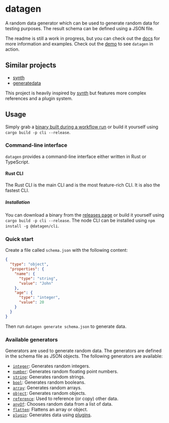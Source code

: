 # datagen

A random data generator which can be used to generate random data for testing purposes.
The result schema can be defined using a JSON file.

The readme is still a work in progress, but you can check out
the [docs](https://markusjx.github.io/datagen/) for more information and examples.
Check out the [demo](https://markusjx.github.io/datagen/demo/) to see `datagen` in action.

## Similar projects

- [synth](https://github.com/shuttle-hq/synth)
- [generatedata](https://github.com/benkeen/generatedata)

This project is heavily inspired by [synth](https://github.com/shuttle-hq/synth)
but features more complex references and a plugin system.

## Usage

Simply grab a [binary built during a workflow run](https://github.com/MarkusJx/datagen/actions/workflows/build.yml?query=branch%3Amain)
or build it yourself using `cargo build -p cli --release`.

### Command-line interface

`datagen` provides a command-line interface either written in Rust or TypeScript.

#### Rust CLI

The Rust CLI is the main CLI and is the most feature-rich CLI. It is also the fastest CLI.

##### Installation

You can download a binary from the [releases page](https://github.com/MarkusJx/datagen/releases)
or build it yourself using `cargo build -p cli --release`.
The node CLI can be installed using `npm install -g @datagen/cli`.

### Quick start

Create a file called `schema.json` with the following content:

```json
{
  "type": "object",
  "properties": {
    "name": {
      "type": "string",
      "value": "John"
    },
    "age": {
      "type": "integer",
      "value": 20
    }
  }
}
```

Then run `datagen generate schema.json` to generate data.

### Available generators

Generators are used to generate random data. The generators are defined in the
schema file as JSON objects. The following generators are available:

- [`integer`](https://markusjx.github.io/datagen/docs/generators/integer/): Generates random integers.
- [`number`](https://markusjx.github.io/datagen/docs/generators/number/): Generates random floating point numbers.
- [`string`](https://markusjx.github.io/datagen/docs/generators/string/): Generates random strings.
- [`bool`](https://markusjx.github.io/datagen/docs/generators/bool/): Generates random booleans.
- [`array`](https://markusjx.github.io/datagen/docs/generators/array/): Generates random arrays.
- [`object`](https://markusjx.github.io/datagen/docs/generators/object/): Generates random objects.
- [`reference`](https://markusjx.github.io/datagen/docs/generators/reference/): Used to reference (or copy) other data.
- [`anyOf`](https://markusjx.github.io/datagen/docs/generators/anyof/): Chooses random data from a list of data.
- [`flatten`](https://markusjx.github.io/datagen/docs/generators/flatten/): Flattens an array or object.
- [`plugin`](https://markusjx.github.io/datagen/docs/content/plugin/): Generates data using [plugins](https://markusjx.github.io/datagen/docs/plugins/).
